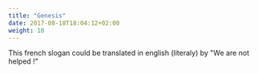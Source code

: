 ```yaml
---
title: "Genesis"
date: 2017-08-18T18:04:12+02:00
weight: 10
---
```


This french slogan could be translated in english (literaly) by "We are not helped !"